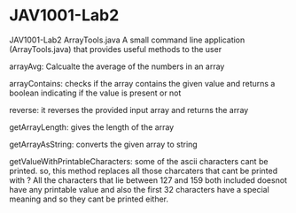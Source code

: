 # JAV1001-Lab2
JAV1001-Lab2 
ArrayTools.java  A small command line application (ArrayTools.java) that provides useful methods to the user

arrayAvg:
Calcualte the average of the numbers in an array

arrayContains:
checks if the array contains the given value and returns a boolean indicating if the value is present or not

reverse:
it reverses the provided input array and returns the array

getArrayLength:
gives the length of the array

getArrayAsString:
converts the given array to string

getValueWithPrintableCharacters:
some of the ascii characters cant be printed. so, this method replaces all those charcaters that cant be printed with ?
All the characters that lie between 127 and 159 both included doesnot have any printable value and also the first 32 characters have a special meaning and so they cant be printed either.


